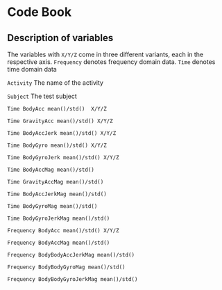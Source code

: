 Code Book
=============

## Description of variables

The variables with `X/Y/Z` come in three different variants, each in the respective axis.
`Frequency` denotes frequency domain data.
`Time` denotes time domain data


`Activity` The name of the activity

`Subject` The test subject

`Time BodyAcc mean()/std()  X/Y/Z`

`Time GravityAcc mean()/std() X/Y/Z`

`Time BodyAccJerk mean()/std() X/Y/Z`

`Time BodyGyro mean()/std() X/Y/Z`

`Time BodyGyroJerk mean()/std() X/Y/Z`

`Time BodyAccMag mean()/std()`

`Time GravityAccMag mean()/std()`

`Time BodyAccJerkMag mean()/std()`

`Time BodyGyroMag mean()/std()`

`Time BodyGyroJerkMag mean()/std()`


`Frequency BodyAcc mean()/std() X/Y/Z`

`Frequency BodyAccMag mean()/std()`

`Frequency BodyBodyAccJerkMag mean()/std()`

`Frequency BodyBodyGyroMag mean()/std()`

`Frequency BodyBodyGyroJerkMag mean()/std()`

